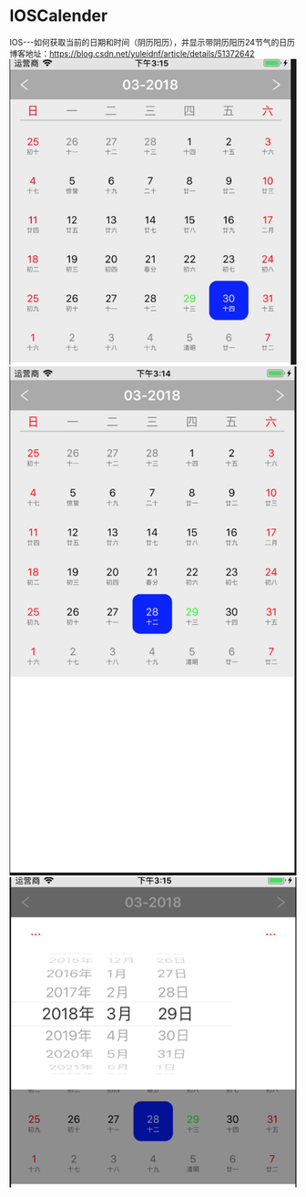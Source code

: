 # IOSCalender
IOS---如何获取当前的日期和时间（阴历阳历），并显示带阴历阳历24节气的日历
博客地址：https://blog.csdn.net/yuleidnf/article/details/51372642
![加载失败](https://github.com/YuLeiJack/IOSCalender/blob/master/screenshot/DB57AFDA-9E34-46A7-B0A2-53D7C42A33BA.png)
![加载失败](https://github.com/YuLeiJack/IOSCalender/blob/master/screenshot/QQ20180329-151501%402x.png)
![加载失败](https://github.com/YuLeiJack/IOSCalender/blob/master/screenshot/QQ20180329-151527%402x.png)
